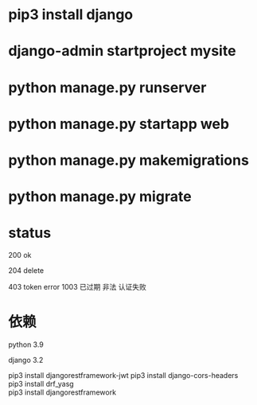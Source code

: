 #  pip3 install django

#  django-admin startproject mysite

#   python manage.py runserver
#   python manage.py startapp web

#   python manage.py makemigrations
#   python manage.py migrate 

#  status


200 ok

204 delete

403 token error
1003 已过期 非法 认证失败


# 依赖
python 3.9

django 3.2

pip3 install djangorestframework-jwt
pip3 install django-cors-headers  
pip3 install drf_yasg  
pip3 install djangorestframework  


